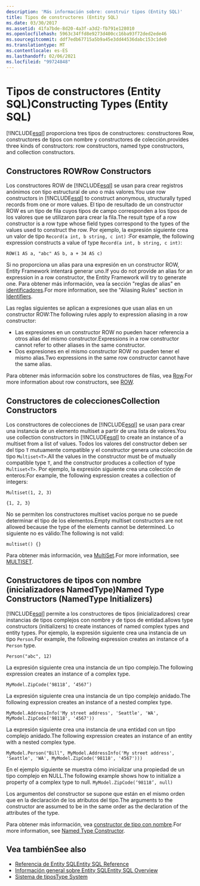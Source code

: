 ```yaml
---
description: 'Más información sobre: construir tipos (Entity SQL)'
title: Tipos de constructores (Entity SQL)
ms.date: 03/30/2017
ms.assetid: 41fa7bde-8d20-4a3f-a3d2-fb791e128010
ms.openlocfilehash: 5963c34ffd8e9273d400cc16ba93f72ded2ede46
ms.sourcegitcommit: ddf7edb67715a5b9a45e3dd44536dabc153c1de0
ms.translationtype: MT
ms.contentlocale: es-ES
ms.lasthandoff: 02/06/2021
ms.locfileid: "99724848"
---
```

# <a name="constructing-types-entity-sql"></a><span data-ttu-id="ca543-103">Tipos de constructores (Entity SQL)</span><span class="sxs-lookup"><span data-stu-id="ca543-103">Constructing Types (Entity SQL)</span></span>

<!-- markdownlint-disable DOCSMD001 -->
[!INCLUDE[esql](../../../../../../includes/esql-md.md)] <span data-ttu-id="ca543-104">proporciona tres tipos de constructores: constructores Row, constructores de tipos con nombre y constructores de colección.</span><span class="sxs-lookup"><span data-stu-id="ca543-104">provides three kinds of constructors: row constructors, named type constructors, and collection constructors.</span></span>

## <a name="row-constructors"></a><span data-ttu-id="ca543-105">Constructores ROW</span><span class="sxs-lookup"><span data-stu-id="ca543-105">Row Constructors</span></span>

<span data-ttu-id="ca543-106">Los constructores ROW de [!INCLUDE[esql](../../../../../../includes/esql-md.md)] se usan para crear registros anónimos con tipo estructural de uno o más valores.</span><span class="sxs-lookup"><span data-stu-id="ca543-106">You use row constructors in [!INCLUDE[esql](../../../../../../includes/esql-md.md)] to construct anonymous, structurally typed records from one or more values.</span></span> <span data-ttu-id="ca543-107">El tipo de resultado de un constructor ROW es un tipo de fila cuyos tipos de campo corresponden a los tipos de los valores que se utilizaron para crear la fila.</span><span class="sxs-lookup"><span data-stu-id="ca543-107">The result type of a row constructor is a row type whose field types correspond to the types of the values used to construct the row.</span></span> <span data-ttu-id="ca543-108">Por ejemplo, la expresión siguiente crea un valor de tipo `Record(a int, b string, c int)` :</span><span class="sxs-lookup"><span data-stu-id="ca543-108">For example, the following expression constructs a value of type `Record(a int, b string, c int)`:</span></span>

`ROW(1 AS a, "abc" AS b, a + 34 AS c)`

<span data-ttu-id="ca543-109">Si no proporciona un alias para una expresión en un constructor ROW, Entity Framework intentará generar uno.</span><span class="sxs-lookup"><span data-stu-id="ca543-109">If you do not provide an alias for an expression in a row constructor, the Entity Framework will try to generate one.</span></span> <span data-ttu-id="ca543-110">Para obtener más información, vea la sección "reglas de alias" en [identificadores](identifiers-entity-sql.md).</span><span class="sxs-lookup"><span data-stu-id="ca543-110">For more information, see the "Aliasing Rules" section in [Identifiers](identifiers-entity-sql.md).</span></span>

<span data-ttu-id="ca543-111">Las reglas siguientes se aplican a expresiones que usan alias en un constructor ROW:</span><span class="sxs-lookup"><span data-stu-id="ca543-111">The following rules apply to expression aliasing in a row constructor:</span></span>

- <span data-ttu-id="ca543-112">Las expresiones en un constructor ROW no pueden hacer referencia a otros alias del mismo constructor.</span><span class="sxs-lookup"><span data-stu-id="ca543-112">Expressions in a row constructor cannot refer to other aliases in the same constructor.</span></span>
- <span data-ttu-id="ca543-113">Dos expresiones en el mismo constructor ROW no pueden tener el mismo alias.</span><span class="sxs-lookup"><span data-stu-id="ca543-113">Two expressions in the same row constructor cannot have the same alias.</span></span>

<span data-ttu-id="ca543-114">Para obtener más información sobre los constructores de filas, vea [Row](row-entity-sql.md).</span><span class="sxs-lookup"><span data-stu-id="ca543-114">For more information about row constructors, see [ROW](row-entity-sql.md).</span></span>

## <a name="collection-constructors"></a><span data-ttu-id="ca543-115">Constructores de colecciones</span><span class="sxs-lookup"><span data-stu-id="ca543-115">Collection Constructors</span></span>

<span data-ttu-id="ca543-116">Los constructores de colecciones de [!INCLUDE[esql](../../../../../../includes/esql-md.md)] se usan para crear una instancia de un elemento multiset a partir de una lista de valores.</span><span class="sxs-lookup"><span data-stu-id="ca543-116">You use collection constructors in [!INCLUDE[esql](../../../../../../includes/esql-md.md)] to create an instance of a multiset from a list of values.</span></span> <span data-ttu-id="ca543-117">Todos los valores del constructor deben ser del tipo `T` mutuamente compatible y el constructor genera una colección de tipo `Multiset<T>`.</span><span class="sxs-lookup"><span data-stu-id="ca543-117">All the values in the constructor must be of mutually compatible type `T`, and the constructor produces a collection of type `Multiset<T>`.</span></span> <span data-ttu-id="ca543-118">Por ejemplo, la expresión siguiente crea una colección de enteros:</span><span class="sxs-lookup"><span data-stu-id="ca543-118">For example, the following expression creates a collection of integers:</span></span>

`Multiset(1, 2, 3)`

`{1, 2, 3}`

<span data-ttu-id="ca543-119">No se permiten los constructores multiset vacíos porque no se puede determinar el tipo de los elementos.</span><span class="sxs-lookup"><span data-stu-id="ca543-119">Empty multiset constructors are not allowed because the type of the elements cannot be determined.</span></span> <span data-ttu-id="ca543-120">Lo siguiente no es válido:</span><span class="sxs-lookup"><span data-stu-id="ca543-120">The following is not valid:</span></span>

`multiset() {}`

<span data-ttu-id="ca543-121">Para obtener más información, vea [MultiSet](multiset-entity-sql.md).</span><span class="sxs-lookup"><span data-stu-id="ca543-121">For more information, see [MULTISET](multiset-entity-sql.md).</span></span>

## <a name="named-type-constructors-namedtype-initializers"></a><span data-ttu-id="ca543-122">Constructores de tipos con nombre (inicializadores NamedType)</span><span class="sxs-lookup"><span data-stu-id="ca543-122">Named Type Constructors (NamedType Initializers)</span></span>

[!INCLUDE[esql](../../../../../../includes/esql-md.md)] <span data-ttu-id="ca543-123">permite a los constructores de tipos (inicializadores) crear instancias de tipos complejos con nombre y de tipos de entidad.</span><span class="sxs-lookup"><span data-stu-id="ca543-123">allows type constructors (initializers) to create instances of named complex types and entity types.</span></span> <span data-ttu-id="ca543-124">Por ejemplo, la expresión siguiente crea una instancia de un tipo `Person`.</span><span class="sxs-lookup"><span data-stu-id="ca543-124">For example, the following expression creates an instance of a `Person` type.</span></span>

`Person("abc", 12)`

<span data-ttu-id="ca543-125">La expresión siguiente crea una instancia de un tipo complejo.</span><span class="sxs-lookup"><span data-stu-id="ca543-125">The following expression creates an instance of a complex type.</span></span>

`MyModel.ZipCode(‘98118’, ‘4567’)`

<span data-ttu-id="ca543-126">La expresión siguiente crea una instancia de un tipo complejo anidado.</span><span class="sxs-lookup"><span data-stu-id="ca543-126">The following expression creates an instance of a nested complex type.</span></span>

`MyModel.AddressInfo('My street address', 'Seattle', 'WA', MyModel.ZipCode('98118', '4567'))`

<span data-ttu-id="ca543-127">La expresión siguiente crea una instancia de una entidad con un tipo complejo anidado.</span><span class="sxs-lookup"><span data-stu-id="ca543-127">The following expression creates an instance of an entity with a nested complex type.</span></span>

`MyModel.Person("Bill", MyModel.AddressInfo('My street address', 'Seattle', 'WA', MyModel.ZipCode('98118', '4567')))`

<span data-ttu-id="ca543-128">En el ejemplo siguiente se muestra cómo inicializar una propiedad de un tipo complejo en NULL.</span><span class="sxs-lookup"><span data-stu-id="ca543-128">The following example shows how to initialize a property of a complex type to null.</span></span> `MyModel.ZipCode(‘98118’, null)`

<span data-ttu-id="ca543-129">Los argumentos del constructor se supone que están en el mismo orden que en la declaración de los atributos del tipo.</span><span class="sxs-lookup"><span data-stu-id="ca543-129">The arguments to the constructor are assumed to be in the same order as the declaration of the attributes of the type.</span></span>

<span data-ttu-id="ca543-130">Para obtener más información, vea [constructor de tipo con nombre](named-type-constructor-entity-sql.md).</span><span class="sxs-lookup"><span data-stu-id="ca543-130">For more information, see [Named Type Constructor](named-type-constructor-entity-sql.md).</span></span>

## <a name="see-also"></a><span data-ttu-id="ca543-131">Vea también</span><span class="sxs-lookup"><span data-stu-id="ca543-131">See also</span></span>

- [<span data-ttu-id="ca543-132">Referencia de Entity SQL</span><span class="sxs-lookup"><span data-stu-id="ca543-132">Entity SQL Reference</span></span>](entity-sql-reference.md)
- [<span data-ttu-id="ca543-133">Información general sobre Entity SQL</span><span class="sxs-lookup"><span data-stu-id="ca543-133">Entity SQL Overview</span></span>](entity-sql-overview.md)
- [<span data-ttu-id="ca543-134">Sistema de tipos</span><span class="sxs-lookup"><span data-stu-id="ca543-134">Type System</span></span>](type-system-entity-sql.md)
